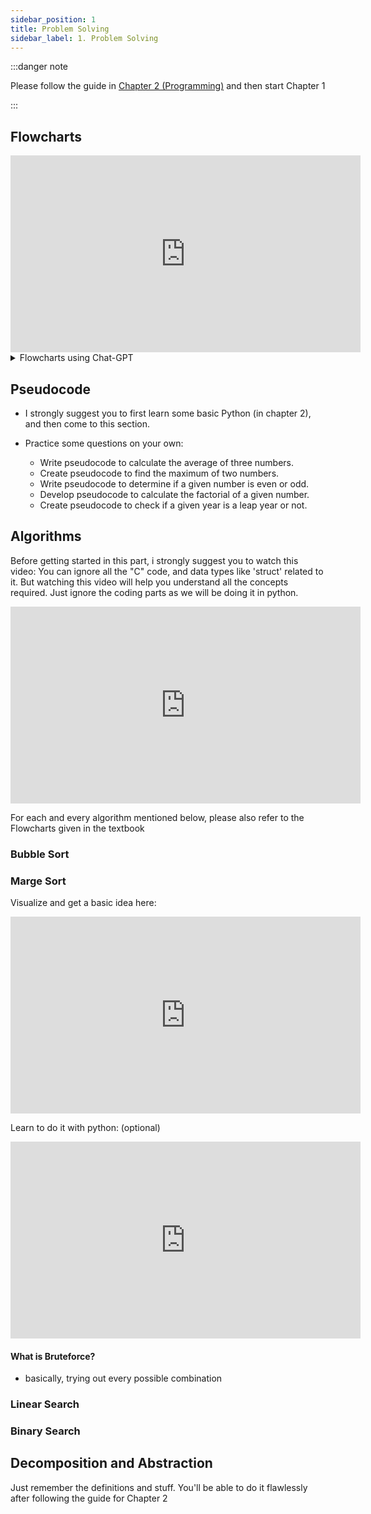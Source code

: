 ```yaml
---
sidebar_position: 1
title: Problem Solving
sidebar_label: 1. Problem Solving
---
```


:::danger note

Please follow the guide in [Chapter 2 (Programming)](programming) and then start Chapter 1

:::

## Flowcharts

<iframe width="560" height="315" src="https://www.youtube.com/embed/kUt0nS0yMtM?si=l7HOAsGmWjNGEgzY" title="YouTube video player" frameborder="0" allow="accelerometer; autoplay; clipboard-write; encrypted-media; gyroscope; picture-in-picture; web-share" allowfullscreen></iframe>

<details>
<summary>Flowcharts using Chat-GPT</summary>

- Follow this video to learn how to use chatgpt to draw flowcharts for you:

<iframe width="560" height="315" src="https://www.youtube.com/embed/IMOCfwJ-NkQ?si=z9nO8z4MDB463wTX" title="YouTube video player" frameborder="0" allow="accelerometer; autoplay; clipboard-write; encrypted-media; gyroscope; picture-in-picture; web-share" allowfullscreen></iframe>

</details>

## Pseudocode

- I strongly suggest you to first learn some basic Python (in chapter 2), and then come to this section.

- Practice some questions on your own:
    - Write pseudocode to calculate the average of three numbers.
    - Create pseudocode to find the maximum of two numbers.
    - Write pseudocode to determine if a given number is even or odd.
    - Develop pseudocode to calculate the factorial of a given number.
    - Create pseudocode to check if a given year is a leap year or not.


## Algorithms

Before getting started in this part, i strongly suggest you to watch this video: You can ignore all the "C" code, and data types like 'struct' related to it. But watching this video will help you understand all the concepts required. Just ignore the coding parts as we will be doing it in python.

<iframe
  width="560"
  height="315"
  src="https://www.youtube.com/embed/gR6nycuZKlM?si=Yhakoc7QPIWohep1"
  title="YouTube video player"
  frameborder="0"
  allow="accelerometer; autoplay; clipboard-write; encrypted-media; gyroscope; picture-in-picture; web-share"
  allowfullscreen
></iframe>

For each and every algorithm mentioned below, please also refer to the Flowcharts given in the textbook

### Bubble Sort

### Marge Sort

Visualize and get a basic idea here: 

<iframe width="560" height="315" src="https://www.youtube.com/embed/4VqmGXwpLqc?si=m55xtFwvk47XsfWu" title="YouTube video player" frameborder="0" allow="accelerometer; autoplay; clipboard-write; encrypted-media; gyroscope; picture-in-picture; web-share" allowfullscreen></iframe>

Learn to do it with python: (optional)

<iframe width="560" height="315" src="https://www.youtube.com/embed/LGiEYu6SkgE?si=GhW9UOxKYNNVbmRi" title="YouTube video player" frameborder="0" allow="accelerometer; autoplay; clipboard-write; encrypted-media; gyroscope; picture-in-picture; web-share" allowfullscreen></iframe>


#### What is Bruteforce?

- basically, trying out every possible combination

### Linear Search

### Binary Search

## Decomposition and Abstraction

Just remember the definitions and stuff. You'll be able to do it flawlessly after following the guide for Chapter 2

